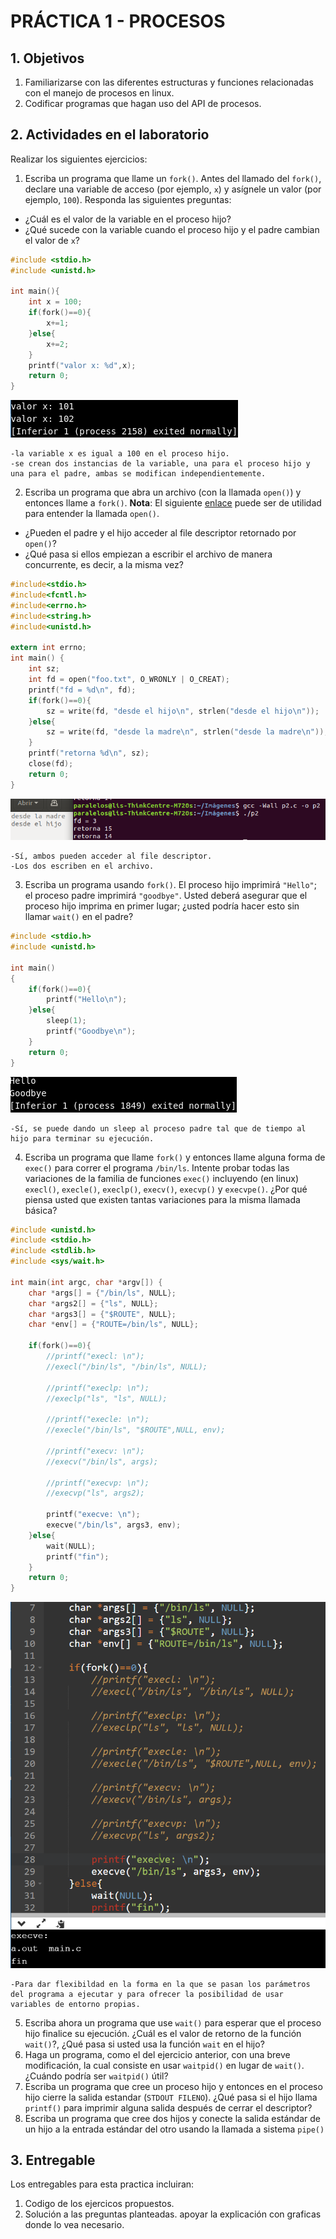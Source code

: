 # PRÁCTICA 1 - PROCESOS #

## 1. Objetivos ##
1. Familiarizarse con las diferentes estructuras y funciones relacionadas con el manejo de procesos en linux.
2. Codificar programas que hagan uso del API de procesos.

## 2. Actividades en el laboratorio ##

Realizar los siguientes ejercicios:

1. Escriba un programa que llame un ```fork()```. Antes del llamado del ```fork()```, declare una variable de acceso (por ejemplo, ```x```) y asígnele un valor (por ejemplo, ```100```). Responda las siguientes preguntas:
  * ¿Cuál es el valor de la variable en el proceso hijo?
  * ¿Qué sucede con la variable cuando el proceso hijo y el padre cambian el valor de ```x```?
   
```C
#include <stdio.h>
#include <unistd.h>

int main(){
    int x = 100;
    if(fork()==0){
        x+=1;
    }else{
        x+=2;
    }
    printf("valor x: %d",x);
    return 0;
}
```
![punto1](./p1.png)
```
-la variable x es igual a 100 en el proceso hijo.
-se crean dos instancias de la variable, una para el proceso hijo y una para el padre, ambas se modifican independientemente.
```  
2. Escriba un programa que abra un archivo (con la llamada ```open()```) y entonces llame a ```fork()```. **Nota**: El siguiente [enlace](https://www.geeksforgeeks.org/input-output-system-calls-c-create-open-close-read-write/) puede ser de utilidad para entender la llamada ```open()```.
  * ¿Pueden el padre y el hijo acceder al file descriptor retornado por ```open()```? 
  * ¿Qué pasa si ellos empiezan a escribir el archivo de manera concurrente, es decir, a la misma vez?
```C  
#include<stdio.h> 
#include<fcntl.h> 
#include<errno.h> 
#include<string.h> 
#include<unistd.h>

extern int errno; 
int main() {      
    int sz; 
    int fd = open("foo.txt", O_WRONLY | O_CREAT);  
    printf("fd = %d\n", fd); 
    if(fork()==0){
        sz = write(fd, "desde el hijo\n", strlen("desde el hijo\n")); 
    }else{
        sz = write(fd, "desde la madre\n", strlen("desde la madre\n")); 
    }
    printf("retorna %d\n", sz); 
    close(fd); 
    return 0; 
} 
```   
![punto2](./p2.png)
```  
-Sí, ambos pueden acceder al file descriptor.
-Los dos escriben en el archivo.
```
3. Escriba un programa usando ```fork()```. El proceso hijo imprimirá ```"Hello"```; el proceso padre imprimirá ```"goodbye"```. Usted deberá asegurar que el proceso hijo imprima en primer lugar; ¿usted podría hacer esto sin llamar ```wait()``` en el padre? 
```C
#include <stdio.h>
#include <unistd.h>

int main()
{
    if(fork()==0){
        printf("Hello\n");
    }else{
        sleep(1);
        printf("Goodbye\n");
    }
    return 0;
}

```
![punto3](./p3.png)
```  
-Sí, se puede dando un sleep al proceso padre tal que de tiempo al hijo para terminar su ejecución.
```
4. Escriba un programa que llame ```fork()``` y entonces llame alguna forma de ```exec()``` para correr el programa ```/bin/ls```. Intente probar todas las variaciones de la familia de funciones ```exec()``` incluyendo (en linux) ```execl()```, ```execle()```, ```execlp()```, ```execv()```, ```execvp()``` y ```execvpe()```. ¿Por qué piensa usted que existen tantas variaciones para la misma llamada básica?
```C
#include <unistd.h>
#include <stdio.h>
#include <stdlib.h>
#include <sys/wait.h> 

int main(int argc, char *argv[]) {
	char *args[] = {"/bin/ls", NULL};
    char *args2[] = {"ls", NULL};
    char *args3[] = {"$ROUTE", NULL};
    char *env[] = {"ROUTE=/bin/ls", NULL};

	if(fork()==0){
	    //printf("execl: \n");
        //execl("/bin/ls", "/bin/ls", NULL);
        
	    //printf("execlp: \n");
        //execlp("ls", "ls", NULL);
        
        //printf("execle: \n");
        //execle("/bin/ls", "$ROUTE",NULL, env);
        
        //printf("execv: \n");
        //execv("/bin/ls", args);
       
        //printf("execvp: \n");
        //execvp("ls", args2);
       
        printf("execve: \n");
        execve("/bin/ls", args3, env);
    }else{
        wait(NULL);
        printf("fin");
    }                
	return 0;
}
```
![punto4](./p4.png)
```  
-Para dar flexibildad en la forma en la que se pasan los parámetros del programa a ejecutar y para ofrecer la posibilidad de usar variables de entorno propias.
```
5. Escriba ahora un programa que use ```wait()``` para esperar que el proceso hijo finalice su ejecución. ¿Cuál es el valor de retorno de la función ```wait()```?, ¿Qué pasa si usted usa la función ```wait``` en el hijo?
6. Haga un programa, como el del ejercicio anterior, con una breve modificación, la cual consiste en usar ```waitpid()``` en lugar de ```wait()```. ¿Cuándo podría ser ```waitpid()``` útil?
7. Escriba un programa que cree un proceso hijo y entonces en el proceso hijo cierre la salida estandar (```STDOUT FILENO```). ¿Qué pasa si el hijo llama ```printf()``` para imprimir alguna salida después de cerrar el descriptor?
8. Escriba un programa que cree dos hijos y conecte la salida estándar de un hijo a la entrada estándar del otro usando la llamada a sistema ```pipe()```

## 3. Entregable ##

Los entregables para esta practica incluiran:
1. Codigo de los ejercicos propuestos.
2. Solución a las preguntas planteadas. apoyar la explicación con graficas donde lo vea necesario.

